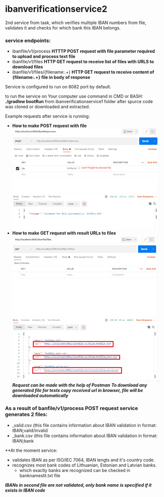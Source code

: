 # ibanverificationservice2

2nd service from task, which verifies multiple IBAN numbers from file, validates it and checks for which bank this IBAN belongs.


 ### service endpoints:
 
 - ibanfile/v1/process                 **HTTTP POST request with file parameter required to upload and process text file**
 - ibanfile/v1/files                   **HTTP GET request to receive list of files with URLS to download files**
 - ibanfile/v1/files/{filename:.+}     **HTTP GET request to receive content of {filename:.+} file in body of response**
 

Service is configured to run on 8082 port by default.

to run the service on Your computer use command in CMD or BASH:
**./gradlew bootRun** from ibanverificationservice1 folder after spurce code was cloned or downloaded and extracted.

Example requests after service is running:
  - **How to make POST request with file**
  ![example process request screenshot](https://github.com/valdemarcz/ibanverificationservice2/blob/master/RequestWithFile.png?raw=true)
  - **How to make GET request with result URLs to files**
  ![example files request screenshot](https://github.com/valdemarcz/ibanverificationservice2/blob/master/ResponseExample.png?raw=true)
***Request can be made with the help of Postman***
***To download any generated file for tests copy received url in browser, file will be downloaded automatically***

### As a result of banfile/v1/process POST request service generates 2 files:
  
  - <originalname>_valid.csv  (this file contains information about IBAN validation in format: IBAN;valid/invalid
  - <originalname>_bank.csv  (this file contains information about IBAN validation in format: IBAN;bank
  
**At the moment service:

  - validates IBAN as per ISO/IEC 7064, IBAN lengts and it's country code.
  - recognizes most bank codes of Lithuanian, Estonian and Latvian banks.
    - which exactly banks are recognized can be checked in banknameslit.txt file

***IBANs in second file are not validated, only bank name is specified if it exists in IBAN code***
